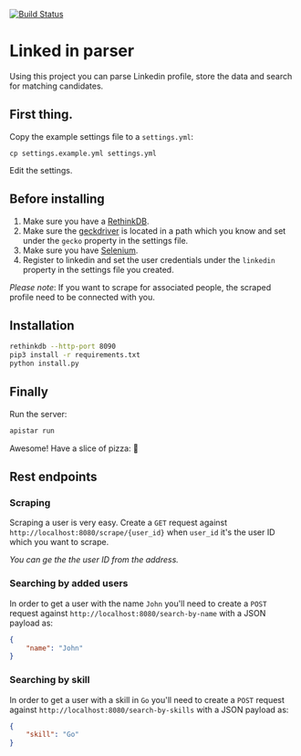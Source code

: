 [![Build Status](https://travis-ci.org/RoySegall/linkedin-python-parser.svg?branch=master)](https://travis-ci.org/RoySegall/linkedin-python-parser)

# Linked in parser

Using this project you can parse Linkedin profile, store the data and
search for matching candidates.

## First thing.
Copy the example settings file to a `settings.yml`:

`cp settings.example.yml settings.yml`

Edit the settings.

## Before installing

1. Make sure you have a [RethinkDB](https://www.rethinkdb.com).
2. Make sure the [geckdriver](https://github.com/mozilla/geckodriver)
is located in a path which you know and set under the `gecko` property
in the settings file.
3. Make sure you have [Selenium](http://www.seleniumhq.org/).
4. Register to linkedin and set the user credentials under the
`linkedin` property in the settings file you created.

*Please note*: If you want to scrape for associated people, the scraped
profile need to be connected with you.

## Installation
```bash
rethinkdb --http-port 8090
pip3 install -r requirements.txt
python install.py
```

## Finally
Run the server:
```bash
apistar run
```

Awesome! Have a slice of pizza: :pizza:

## Rest endpoints

### Scraping
Scraping a user is very easy. Create a `GET` request against
`http://localhost:8080/scrape/{user_id}` when `user_id` it's the user
ID which you want to scrape.

*You can ge the the user ID from the address.*

### Searching by added users
In order to get a user with the name `John` you'll need to create a
`POST` request against `http://localhost:8080/search-by-name` with a
JSON payload as:
```json
{
    "name": "John"
}
```

### Searching by skill
In order to get a user with a skill in `Go` you'll need to create a
`POST` request against `http://localhost:8080/search-by-skills` with a
JSON payload as:
```json
{
    "skill": "Go"
}
```
